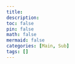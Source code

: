 ```yaml
---
title:
description:
toc: false
pin: false
math: false
mermaid: false
categories: [Main, Sub]
tags: []
---
```

